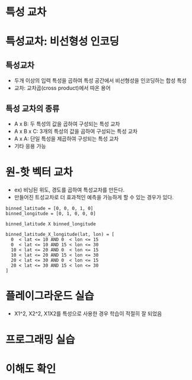 # 특성 교차

# 특성교차: 비선형성 인코딩
## 특성교차
- 두개 이상의 입력 특성을 곱하여 특성 공간에서 비선형성을 인코딩하는 합성 특성
- 교차: 교차곱(cross product)에서 따온 용어

## 특성 교차의 종류
- A x B: 두 특성의 값을 곱하여 구성되는 특성 교차
- A x B x C: 3개의 특성의 값을 곱하여 구성되는 특성 교차
- A x A: 단일 특성을 제곱하여 구성되는 특성 교차
- 기타 응용 가능

# 원-핫 벡터 교차
- ex) 비닝된 위도, 경도를 곱하여 특성교차를 만든다.
- 만들어진 트성교차로 더 효과적인 예측을 가능하게 할 수 있는 경우가 있다.
```
binned_latitude = [0, 0, 0, 1, 0]
binned_longitude = [0, 1, 0, 0, 0]

binned_latitude X binned_longitude

binned_latitude_X_longitude(lat, lon) = [
  0  < lat <= 10 AND 0  < lon <= 15
  0  < lat <= 10 AND 15 < lon <= 30
  10 < lat <= 20 AND 0  < lon <= 15
  10 < lat <= 20 AND 15 < lon <= 30
  20 < lat <= 30 AND 0  < lon <= 15
  20 < lat <= 30 AND 15 < lon <= 30
]
```

# 플레이그라운드 실습
- X1^2, X2^2, X1X2를 특성으로 사용한 경우 학습이 적절히 잘 되었음

# 프로그래밍 실습


# 이해도 확인
